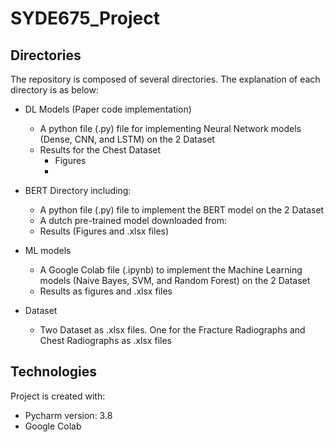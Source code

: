 # SYDE675_Project
## Directories
The repository is composed of several directories. The explanation of each directory is as below:
* DL Models (Paper code implementation)
  * A python file (.py) file for implementing Neural Network models (Dense, CNN, and LSTM) on the 2 Dataset
  * Results for the Chest Dataset
    * Figures
    * 


   
  
* BERT Directory including:
  * A python file (.py) file to implement the BERT model on the 2 Dataset
  * A dutch pre-trained model downloaded from:
  * Results (Figures and .xlsx files)  
    
* ML models
  * A Google Colab file (.ipynb) to implement the Machine Learning models (Naive Bayes, SVM, and Random Forest) on the 2 Dataset
  * Results as figures and .xlsx files
  
* Dataset
  * Two Dataset as .xlsx files. One for the Fracture Radiographs and Chest Radiographs as .xlsx files


## Technologies
Project is created with:
* Pycharm version: 3.8
* Google Colab
